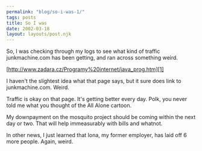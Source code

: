 ```yaml
---
permalink: "blog/so-i-was-1/"
tags: posts
title: So I was
date: 2002-03-18
layout: layouts/post.njk
---
```


So, I was checking through my logs to see what kind of traffic junkmachine.com has been getting, and ran across something weird.

[http://www.zadara.cz/Programy%20internet/java_prog.htm][1]

I haven't the slightest idea what that page says, but it sure does link to junkmachine.com. Weird.

Traffic is okay on that page. It's getting better every day. Polk, you never told me what you thought of the All Alone cartoon.

My downpayment on the mosquito project should be coming within the next day or two. That will help immeasurably with bills and whatnot. 

In other news, I just learned that Iona, my former employer, has laid off 6 more people. Again, weird.

 [1]: http://www.zadara.cz/Programy%20internet/java_prog.htm "http://www.zadara.cz/Programy%20internet/java_prog.htm"